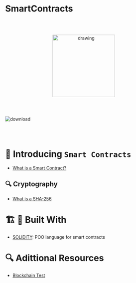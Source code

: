 # SmartContracts

<br />
<br />
<p align="center">
<img src="https://user-images.githubusercontent.com/76250515/135493915-d89007a7-5640-4702-9e59-ed66f5787d39.png" alt="drawing" width="200"/>
<p/>


<br />
<br />

![download](https://user-images.githubusercontent.com/76250515/135490126-99c201c8-c565-4a14-b1c9-636bde637e43.png)

<br />
<br />

# 👋 Introducing `Smart Contracts`
- [What is a Smart Contract?](https://ethereum.org/en/developers/docs/smart-contracts/)

## 🔍 Cryptography
- [What is a SHA-256](https://academy.bit2me.com/sha256-algoritmo-bitcoin/)

# 🏗️ 🔨 Built With
- [SOLIDITY](https://docs.soliditylang.org/en/v0.8.9/#):  POO language for smart contracts

# 🔍 Adittional Resources
- [Blockchain Test](https://andersbrownworth.com/blockchain/distributed)
